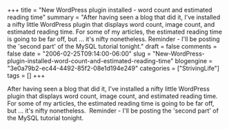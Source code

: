 +++
title = "New WordPress plugin installed - word count and estimated reading time"
summary = "After having seen a blog that did it, I've installed a nifty little WordPress plugin that displays word count, image count, and estimated reading time.  For some of my articles, the estimated reading time is going to be far off, but ... it's nifty nonetheless.  Reminder - I'll be posting the 'second part' of the MySQL tutorial tonight."
draft = false
comments = false
date = "2006-02-25T09:14:00-06:00"
slug = "New-WordPress-plugin-installed-word-count-and-estimated-reading-time"
blogengine = "3e0a79b2-ec44-4492-85f2-08e1d194e249"
categories = ["StrivingLife"]
tags = []
+++

<p>
After having seen a blog that did it, I&#39;ve installed a nifty little WordPress plugin that displays word count, image count, and estimated reading time. For some of my articles, the estimated reading time is going to be far off, but ... it&#39;s nifty nonetheless.&nbsp; Reminder - I&#39;ll be posting the &#39;second part&#39; of the MySQL tutorial tonight.
</p>

